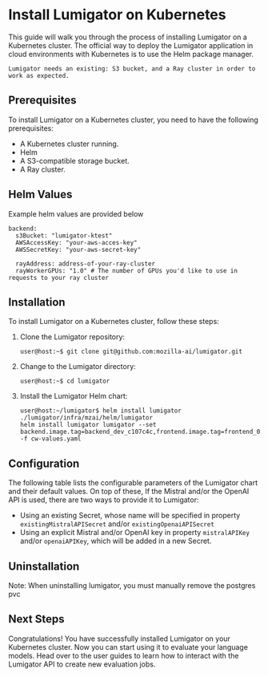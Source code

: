# Install Lumigator on Kubernetes

This guide will walk you through the process of installing Lumigator on a Kubernetes cluster.
The official way to deploy the Lumigator application in cloud environments with Kubernetes is to use
the Helm package manager.

```{warning}
Lumigator needs an existing: S3 bucket, and a Ray cluster in order to work as expected.
```

## Prerequisites

To install Lumigator on a Kubernetes cluster, you need to have the following prerequisites:

- A Kubernetes cluster running.
- Helm
- A S3-compatible storage bucket.
- A Ray cluster.

## Helm Values
Example helm values are provided below

```
backend:
  s3Bucket: "lumigator-ktest"
  AWSAccessKey: "your-aws-acces-key"
  AWSSecretKey: "your-aws-secret-key"

  rayAddress: address-of-your-ray-cluster
  rayWorkerGPUs: "1.0" # The number of GPUs you'd like to use in requests to your ray cluster
```

## Installation

To install Lumigator on a Kubernetes cluster, follow these steps:

1. Clone the Lumigator repository:

    ```console
    user@host:~$ git clone git@github.com:mozilla-ai/lumigator.git
    ```

1. Change to the Lumigator directory:

    ```console
    user@host:~$ cd lumigator
    ```

1. Install the Lumigator Helm chart:

    ```console
    user@host:~/lumigator$ helm install lumigator ./lumigator/infra/mzai/helm/lumigator
    helm install lumigator lumigator --set backend.image.tag=backend_dev_c107c4c,frontend.image.tag=frontend_09799ee -f cw-values.yaml
    ```

## Configuration

The following table lists the configurable parameters of the Lumigator chart and their default
values. On top of these, If the Mistral and/or the OpenAI API is used, there are two ways to provide
it to Lumigator:

- Using an existing Secret, whose name will be specified in property `existingMistralAPISecret`
  and/or `existingOpenaiAPISecret`
- Using an explicit Mistral and/or OpenAI key in property `mistralAPIKey` and/or `openaiAPIKey`,
  which will be added in a new Secret.

## Uninstallation
Note: When uninstalling lumigator, you must manually remove the postgres pvc

## Next Steps

Congratulations! You have successfully installed Lumigator on your Kubernetes cluster. Now you can
start using it to evaluate your language models. Head over to the user guides to learn how to
interact with the Lumigator API to create new evaluation jobs.
